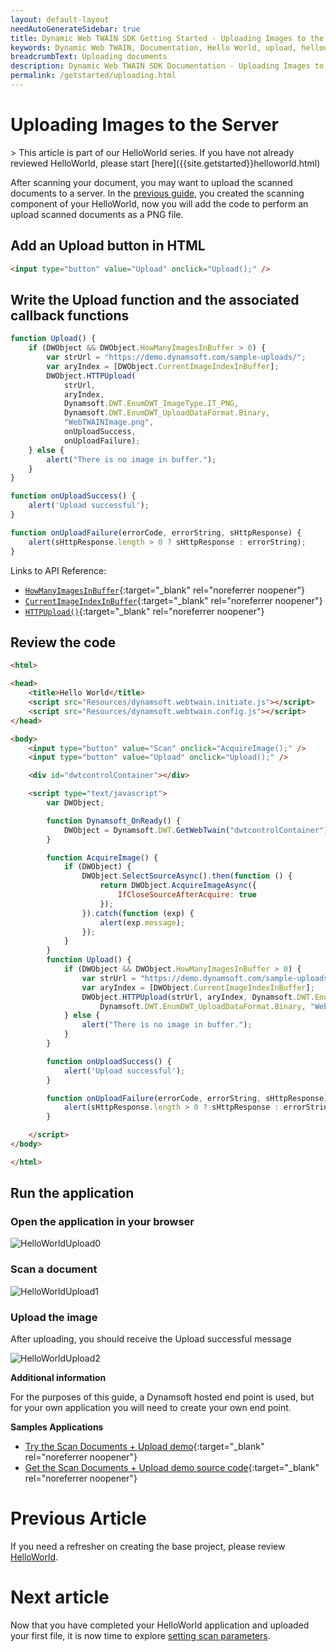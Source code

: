 ```yaml
---
layout: default-layout
needAutoGenerateSidebar: true
title: Dynamic Web TWAIN SDK Getting Started - Uploading Images to the Server
keywords: Dynamic Web TWAIN, Documentation, Hello World, upload, helloworld
breadcrumbText: Uploading documents
description: Dynamic Web TWAIN SDK Documentation - Uploading Images to the Server
permalink: /getstarted/uploading.html
---
```


# Uploading Images to the Server

<div class='blockquote-note'></div>
> This article is part of our HelloWorld series. If you have not already reviewed HelloWorld, please start [here]({{site.getstarted}}helloworld.html)

After scanning your document, you may want to upload the scanned documents to a server. In the [previous guide]({{site.getstarted}}helloworld.html), you created the scanning component of your HelloWorld, now you will add the code to perform an upload scanned documents as a PNG file. 

## Add an Upload button in HTML

``` html
<input type="button" value="Upload" onclick="Upload();" />
```

## Write the Upload function and the associated callback functions

``` javascript
function Upload() {
    if (DWObject && DWObject.HowManyImagesInBuffer > 0) {
        var strUrl = "https://demo.dynamsoft.com/sample-uploads/";
        var aryIndex = [DWObject.CurrentImageIndexInBuffer];
        DWObject.HTTPUpload(
            strUrl, 
            aryIndex, 
            Dynamsoft.DWT.EnumDWT_ImageType.IT_PNG,
            Dynamsoft.DWT.EnumDWT_UploadDataFormat.Binary, 
            "WebTWAINImage.png", 
            onUploadSuccess, 
            onUploadFailure);
    } else {
        alert("There is no image in buffer.");
    }
}

function onUploadSuccess() {
    alert('Upload successful');
}

function onUploadFailure(errorCode, errorString, sHttpResponse) {
    alert(sHttpResponse.length > 0 ? sHttpResponse : errorString);
}
```

<!-- To perform the upload, you will use the following APIs and Properties: -->
Links to API Reference:
<!-- - [`Dynamsoft.Lib.detect.ssl`]() -->

- [`HowManyImagesInBuffer`]({{site.info}}api/WebTwain_Buffer.html#howmanyimagesinbuffer){:target="_blank" rel="noreferrer noopener"}
- [`CurrentImageIndexInBuffer`]({{site.info}}api/WebTwain_Buffer.html#currentimageindexinbuffer){:target="_blank" rel="noreferrer noopener"}
- [`HTTPUpload()`]({{site.info}}api/WebTwain_IO.html#httpupload){:target="_blank" rel="noreferrer noopener"}

## Review the code

```html
<html>

<head>
    <title>Hello World</title>
    <script src="Resources/dynamsoft.webtwain.initiate.js"></script>
    <script src="Resources/dynamsoft.webtwain.config.js"></script>
</head>

<body>
    <input type="button" value="Scan" onclick="AcquireImage();" />
    <input type="button" value="Upload" onclick="Upload();" />

    <div id="dwtcontrolContainer"></div>

    <script type="text/javascript">
        var DWObject;

        function Dynamsoft_OnReady() {
            DWObject = Dynamsoft.DWT.GetWebTwain("dwtcontrolContainer");
        }

        function AcquireImage() {
            if (DWObject) {
                DWObject.SelectSourceAsync().then(function () {
                    return DWObject.AcquireImageAsync({ 
                        IfCloseSourceAfterAcquire: true 
                    });
                }).catch(function (exp) {
                    alert(exp.message);
                });
            }
        }
        function Upload() {
            if (DWObject && DWObject.HowManyImagesInBuffer > 0) {
                var strUrl = "https://demo.dynamsoft.com/sample-uploads/";
                var aryIndex = [DWObject.CurrentImageIndexInBuffer];
                DWObject.HTTPUpload(strUrl, aryIndex, Dynamsoft.DWT.EnumDWT_ImageType.IT_PNG,
                    Dynamsoft.DWT.EnumDWT_UploadDataFormat.Binary, "WebTWAINImage.png", onUploadSuccess, onUploadFailure);
            } else {
                alert("There is no image in buffer.");
            }
        }

        function onUploadSuccess() {
            alert('Upload successful');
        }

        function onUploadFailure(errorCode, errorString, sHttpResponse) {
            alert(sHttpResponse.length > 0 ? sHttpResponse : errorString);
        }

    </script>
</body>

</html>
```

## Run the application

### Open the application in your browser

![HelloWorldUpload0]({{site.assets}}imgs/HelloWorldUpload0.png)

### Scan a document

![HelloWorldUpload1]({{site.assets}}imgs/HelloWorldUpload1.png)

### Upload the image

After uploading, you should receive the Upload successful message

![HelloWorldUpload2]({{site.assets}}imgs/HelloWorldUpload2.png)



**Additional information**

For the purposes of this guide, a Dynamsoft hosted end point is used, but for your own application you will need to create your own end point. 

<!-- Please see [this guide <<link does not work yet as article is not yet written>>]() for creating your own endpoint. -->

**Samples Applications**
- [Try the Scan Documents + Upload demo](https://demo.dynamsoft.com/Samples/dwt/Scan-Documents-and-Upload-Them/DWT_Scan_Upload_Demo.html){:target="_blank" rel="noreferrer noopener"}
- [Get the Scan Documents + Upload demo source code](https://www.dynamsoft.com/web-twain/sample-downloads/?demoSampleId=4){:target="_blank" rel="noreferrer noopener"}

# Previous Article

If you need a refresher on creating the base project, please review [HelloWorld]({{site.getstarted}}helloworld.html).

# Next article

Now that you have completed your HelloWorld application and uploaded your first file, it is now time to explore [setting scan parameters]({{site.getstarted}}scansettings.html).

<!-- - [Review HelloWorld]({{site.getstarted}}helloworld.html) -->
<!-- - [Customising your scan settings]({{site.getstarted}}scansettings.html) -->
<!-- - [Editing your images]({{site.getstarted}}editing.html) -->



<!--             // var url = Dynamsoft.Lib.detect.ssl ? "https://" : "http://";
            // url += location.hostname;
            // var path = location.pathname.substring(0, location.pathname.lastIndexOf("/") + 1);
            // url += location.port === "" ? path : ":" + location.port + path;
            // url += "saveUploadedPDF.aspx";

            // var url = (Dynamsoft.Lib.detect.ssl ? "https://" : "http://") + location.hostname + (location.port === "" ? location.pathname.substring(0, location.pathname.lastIndexOf("/") + 1) : ":" + location.port + location.pathname.substring(0, location.pathname.lastIndexOf("/") + 1)) + "saveUploadedPDF.aspx";

            // var url = `${location.protocol}//${location.host}${location.pathname.substring(0, location.pathname.lastIndexOf("/") + 1)}saveUploadedPDF.aspx`;
 -->